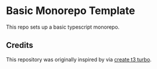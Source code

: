 # Basic Monorepo Template

This repo sets up a basic typescript monorepo.

## Credits

This repository was originally inspired by via [create t3 turbo](https://github.com/t3-oss/create-t3-turbo).
